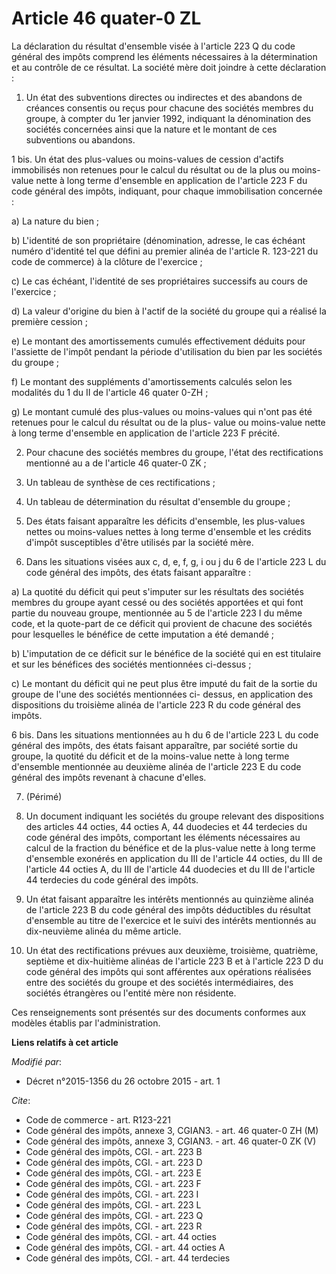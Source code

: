 # Article 46 quater-0 ZL

La déclaration du résultat d'ensemble visée à l'article 223 Q du code général des impôts comprend les éléments nécessaires à
la détermination et au contrôle de ce résultat. La société mère doit joindre à cette déclaration : 

1. Un état des subventions directes ou indirectes et des abandons de créances consentis ou reçus pour chacune des sociétés
membres du groupe, à compter du 1er janvier 1992, indiquant la dénomination des sociétés concernées ainsi que la nature et le
montant de ces subventions ou abandons. 

1 bis. Un état des plus-values ou moins-values de cession d'actifs immobilisés non retenues pour le calcul du résultat ou de
la plus ou moins-value nette à long terme d'ensemble en application de l'article 223 F du code général des impôts, indiquant,
pour chaque immobilisation concernée : 

a) La nature du bien ; 

b) L'identité de son propriétaire (dénomination, adresse, le cas échéant numéro d'identité tel que défini au premier alinéa
de l'article R. 123-221 du code de commerce) à la clôture de l'exercice ; 

c) Le cas échéant, l'identité de ses propriétaires successifs au cours de l'exercice ; 

d) La valeur d'origine du bien à l'actif de la société du groupe qui a réalisé la première cession ; 

e) Le montant des amortissements cumulés effectivement déduits pour l'assiette de l'impôt pendant la période d'utilisation du
bien par les sociétés du groupe ; 

f) Le montant des suppléments d'amortissements calculés selon les modalités du 1 du II de l'article 46 quater 0-ZH ; 

g) Le montant cumulé des plus-values ou moins-values qui n'ont pas été retenues pour le calcul du résultat ou de la plus-
value ou moins-value nette à long terme d'ensemble en application de l'article 223 F précité. 

2. Pour chacune des sociétés membres du groupe, l'état des rectifications mentionné au a de l'article 46 quater-0 ZK ; 

3. Un tableau de synthèse de ces rectifications ; 

4. Un tableau de détermination du résultat d'ensemble du groupe ; 

5. Des états faisant apparaître les déficits d'ensemble, les plus-values nettes ou moins-values nettes à long terme
d'ensemble et les crédits d'impôt susceptibles d'être utilisés par la société mère. 

6. Dans les situations visées aux c, d, e, f, g, i ou j du 6 de l'article 223 L du code général des impôts, des états faisant
apparaître : 

a) La quotité du déficit qui peut s'imputer sur les résultats des sociétés membres du groupe ayant cessé ou des sociétés
apportées et qui font partie du nouveau groupe, mentionnée au 5 de l'article 223 I du même code, et la quote-part de ce
déficit qui provient de chacune des sociétés pour lesquelles le bénéfice de cette imputation a été demandé ; 

b) L'imputation de ce déficit sur le bénéfice de la société qui en est titulaire et sur les bénéfices des sociétés
mentionnées ci-dessus ; 

c) Le montant du déficit qui ne peut plus être imputé du fait de la sortie du groupe de l'une des sociétés mentionnées ci-
dessus, en application des dispositions du troisième alinéa de l'article 223 R du code général des impôts. 

6 bis. Dans les situations mentionnées au h du 6 de l'article 223 L du code général des impôts, des états faisant apparaître,
par société sortie du groupe, la quotité du déficit et de la moins-value nette à long terme d'ensemble mentionnée au deuxième
alinéa de l'article 223 E du code général des impôts revenant à chacune d'elles. 

7. (Périmé) 

8. Un document indiquant les sociétés du groupe relevant des dispositions des articles 44 octies, 44 octies A, 44 duodecies
et 44 terdecies du code général des impôts, comportant les éléments nécessaires au calcul de la fraction du bénéfice et de la
plus-value nette à long terme d'ensemble exonérés en application du III de l'article 44 octies, du III de l'article 44 octies
A, du III de l'article 44 duodecies et du III de l'article 44 terdecies du code général des impôts. 

9. Un état faisant apparaître les intérêts mentionnés au quinzième alinéa de l'article 223 B du code général des impôts
déductibles du résultat d'ensemble au titre de l'exercice et le suivi des intérêts mentionnés au dix-neuvième alinéa du même
article. 

10. Un état des rectifications prévues aux deuxième, troisième, quatrième, septième et dix-huitième alinéas de l'article 223
B et à l'article 223 D du code général des impôts qui sont afférentes aux opérations réalisées entre des sociétés du groupe
et des sociétés intermédiaires, des sociétés étrangères ou l'entité mère non résidente. 

Ces renseignements sont présentés sur des documents conformes aux modèles établis par l'administration.

**Liens relatifs à cet article**

_Modifié par_:

  - Décret n°2015-1356 du 26 octobre 2015 - art. 1

_Cite_:

  - Code de commerce - art. R123-221
  - Code général des impôts, annexe 3, CGIAN3. - art. 46 quater-0 ZH (M)
  - Code général des impôts, annexe 3, CGIAN3. - art. 46 quater-0 ZK (V)
  - Code général des impôts, CGI. - art. 223 B
  - Code général des impôts, CGI. - art. 223 D
  - Code général des impôts, CGI. - art. 223 E
  - Code général des impôts, CGI. - art. 223 F
  - Code général des impôts, CGI. - art. 223 I
  - Code général des impôts, CGI. - art. 223 L
  - Code général des impôts, CGI. - art. 223 Q
  - Code général des impôts, CGI. - art. 223 R
  - Code général des impôts, CGI. - art. 44 octies
  - Code général des impôts, CGI. - art. 44 octies A
  - Code général des impôts, CGI. - art. 44 terdecies
